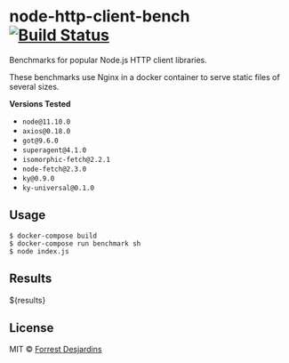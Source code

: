 # node-http-client-bench [![Build Status][travis-image]][travis-url]

Benchmarks for popular Node.js HTTP client libraries.

These benchmarks use Nginx in a docker container to serve static files of several sizes.

**Versions Tested**

- `node@11.10.0`
- `axios@0.18.0`
- `got@9.6.0`
- `superagent@4.1.0`
- `isomorphic-fetch@2.2.1`
- `node-fetch@2.3.0`
- `ky@0.9.0`
- `ky-universal@0.1.0`

## Usage

```
$ docker-compose build
$ docker-compose run benchmark sh
$ node index.js
```

## Results

\${results}

## License

MIT © [Forrest Desjardins](https://github.com/fdesjardins)

[travis-url]: https://travis-ci.org/fdesjardins/node-http-client-bench
[travis-image]: https://img.shields.io/travis/fdesjardins/node-http-client-bench.svg?style=flat
